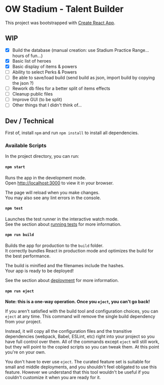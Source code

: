 # OW Stadium - Talent Builder

This project was bootstrapped with [Create React App](https://github.com/facebook/create-react-app).

## WIP

- [x] Build the database (manual creation: use Stadium Practice Range... hours of fun...)
- [x] Basic list of heroes
- [x] Basic display of items & powers
- [ ] Ability to select Perks & Powers
- [ ] Be able to save/load build (send build as json, import build by copying the json ?)
- [ ] Rework db files for a better split of items effects
- [ ] Cleanup public files
- [ ] Improve GUI (to be split)
- [ ] Other things that I didn't think of...

## Dev / Technical

First of, install `npm` and run `npm install` to install all dependencies.

### Available Scripts

In the project directory, you can run:

#### `npm start`

Runs the app in the development mode.\
Open [http://localhost:3000](http://localhost:3000) to view it in your browser.

The page will reload when you make changes.\
You may also see any lint errors in the console.

#### `npm test`

Launches the test runner in the interactive watch mode.\
See the section about [running tests](https://facebook.github.io/create-react-app/docs/running-tests) for more information.

#### `npm run build`

Builds the app for production to the `build` folder.\
It correctly bundles React in production mode and optimizes the build for the best performance.

The build is minified and the filenames include the hashes.\
Your app is ready to be deployed!

See the section about [deployment](https://facebook.github.io/create-react-app/docs/deployment) for more information.

#### `npm run eject`

**Note: this is a one-way operation. Once you `eject`, you can't go back!**

If you aren't satisfied with the build tool and configuration choices, you can `eject` at any time. This command will remove the single build dependency from your project.

Instead, it will copy all the configuration files and the transitive dependencies (webpack, Babel, ESLint, etc) right into your project so you have full control over them. All of the commands except `eject` will still work, but they will point to the copied scripts so you can tweak them. At this point you're on your own.

You don't have to ever use `eject`. The curated feature set is suitable for small and middle deployments, and you shouldn't feel obligated to use this feature. However we understand that this tool wouldn't be useful if you couldn't customize it when you are ready for it.
